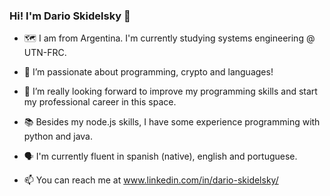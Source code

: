 ### Hi! I'm Dario Skidelsky 👋

- 🗺️ I am from Argentina. I'm currently studying systems engineering @ UTN-FRC.

- 👀 I’m passionate about programming, crypto and languages!

- 🌱 I’m really looking forward to improve my programming skills and start my professional career in this space. 

- 📚 Besides my node.js skills, I have some experience programming with python and java.

- 🗣️ I'm currently fluent in spanish (native), english and portuguese. 

- 📫 You can reach me at www.linkedin.com/in/dario-skidelsky/

<!--
**darioque/darioque** is a ✨ _special_ ✨ repository because its `README.md` (this file) appears on your GitHub profile.

Here are some ideas to get you started:

- 🔭 I’m currently working on ...
- 🌱 I’m currently learning ...
- 👯 I’m looking to collaborate on ...
- 🤔 I’m looking for help with ...
- 💬 Ask me about ...
- 📫 How to reach me: ...
- 😄 Pronouns: ...
- ⚡ Fun fact: ...
-->
